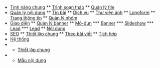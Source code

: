 * [Tính năng chung](#)
** [Trình soạn thảo](common/finder.md)
** [Quản lý file](common/finder.md)
* [Quản lý nội dung](#)
** [Tin bài](content/news.md)
** [Dịch vụ](content/service.md)
** [Thư viện ảnh](content/gallery.md)
** [Longform](content/longform.md)
** [Trang thông tin](content/information.md)
** [Quản lý nhóm](content/category.md)
* [Giao diện](#)
** [Quản lý banner](interface/banner.md)
** [Mô-đun](#)
*** [Banner](modules/banner.md)
*** [Slideshow](modules/banner.md)
*** [Lead](modules/lead.md)
*** [Lead](modules/lead.md)
** [Nội dung](modules/content.md)
* [SEO](#)
** [Thiết lập chung](seo/seo.md)
** [Theo bài viết](seo/content.md)
** [Tích hợp](seo/intergrate.md)
* [Hệ thống](#)
* * [Thiết lập chung](system/setting.md)
* * [Mẫu nội dung](system/pattern.md)
